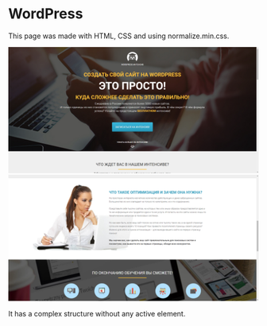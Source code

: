# WordPress

This page was made with HTML, CSS and using normalize.min.css.

![Screen1](/img/WordpressScreen1.png)
![Screen2](/img/WordpressScreen2.png)

It has a complex structure without any active element.
